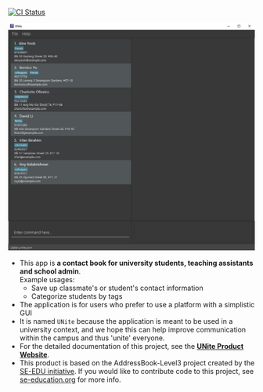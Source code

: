 [![CI Status](https://github.com/se-edu/addressbook-level3/workflows/Java%20CI/badge.svg)](https://github.com/AY2122S2-CS2103T-W12-2/tp/actions)

![Ui](docs/images/Main.png)

* This app is **a contact book for university students, teaching assistants and school admin**. <br>
  Example usages:
  * Save up classmate's or student's contact information
  * Categorize students by tags
* The application is for users who prefer to use a platform with a simplistic GUI
* It is named `UNite` because the application is meant to be used in a university context, and we hope this can help improve communication within the campus and thus 'unite' everyone.
* For the detailed documentation of this project, see the **[UNite Product Website](https://ay2122s2-cs2103t-w12-2.github.io/tp/)**.
* This product is based on the AddressBook-Level3 project created by the [SE-EDU initiative](https://se-education.org). If you would like to contribute code to this project, see [se-education.org](https://se-education.org#https://se-education.org/#contributing) for more info.
